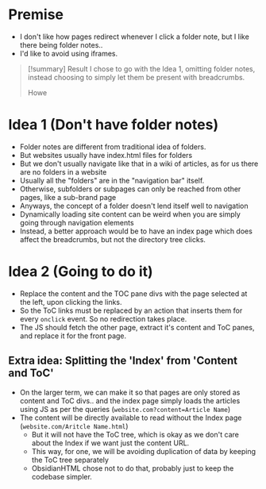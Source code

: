 # Premise
- I don't like how pages redirect whenever I click a folder note, but I like there being folder notes..
- I'd like to avoid using iframes.


> [!summary] Result
> I chose to go with the Idea 1, omitting folder notes, instead choosing to simply let them be present with breadcrumbs.
> 
> Howe

# Idea 1 (Don't have folder notes)
- Folder notes are different from traditional idea of folders.
- But websites usually have index.html files for folders
- But we don't usually navigate like that in a wiki of articles, as for us there are no folders in a website
- Usually all the "folders" are in the "navigation bar" itself.
- Otherwise, subfolders or subpages can only be reached from other pages, like a sub-brand page
- Anyways, the concept of a folder doesn't lend itself well to navigation
- Dynamically loading site content can be weird when you are simply going through navigation elements
- Instead, a better approach would be to have an index page which does affect the breadcrumbs, but not the directory tree clicks.
# Idea 2 (Going to do it)
- Replace the content and the TOC pane divs with the page selected at the left, upon clicking the links.
- So the ToC links must be replaced by an action that inserts them for every `onclick` event. So no redirection takes place.
- The JS should fetch the other page, extract it's content and ToC panes, and replace it for the front page.
## Extra idea: Splitting the 'Index' from 'Content and ToC'
- On the larger term, we can make it so that pages are only stored as content and ToC divs.. and the index page simply loads the articles using JS as per the queries (`website.com?content=Article Name`)
- The content will be directly available to read without the Index page (`website.com/Aritcle Name.html`)
	- But it will not have the ToC tree, which is okay as we don't care about the Index if we want just the content URL.
	- This way, for one, we will be avoiding duplication of data by keeping the ToC tree separately
	- ObsidianHTML chose not to do that, probably just to keep the codebase simpler.